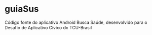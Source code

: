 # guiaSus
Código fonte do aplicativo Android Busca Saúde, desenvolvido para o Desafio de Aplicativo Cívico do TCU-Brasil
